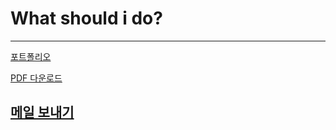 
What should i do?
===

----

[포트폴리오](/portfolio.md)

[PDF 다운로드](https://drive.google.com/file/d/1kXj9weLHKVow_333rESxEHxEiERa0n4B/view?usp=sharing)

[메일 보내기](mailto:ygreen0516@gmail.com)
----